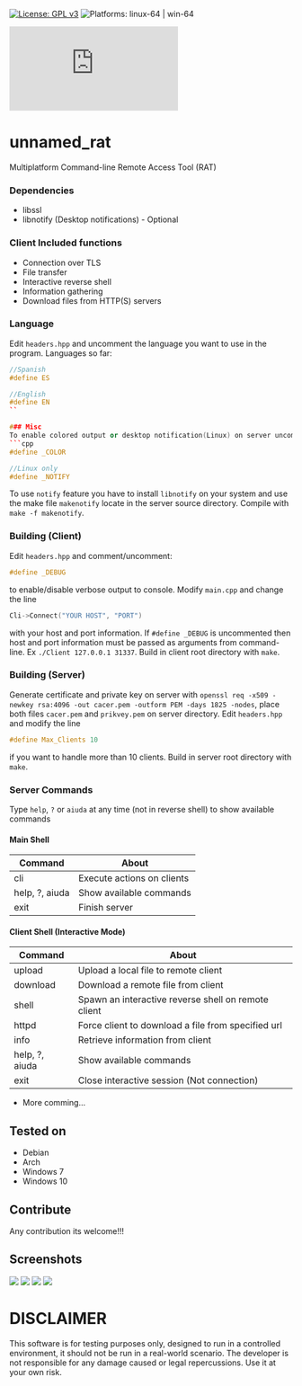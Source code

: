 [![License: GPL v3](https://img.shields.io/badge/License-GPLv3-blue.svg)](https://www.gnu.org/licenses/gpl-3.0) ![Platforms: linux-64 | win-64](https://img.shields.io/badge/platform-linux--64%20|%20win--64-success.svg)

![Documentacion en Español](https://github.com/d3adlym1nd/unnamed_rat/blob/master/README.es.md)
# unnamed_rat
Multiplatform Command-line Remote Access Tool (RAT)

### Dependencies
- libssl
- libnotify (Desktop notifications) - Optional

### Client Included functions
- Connection over TLS
- File transfer
- Interactive reverse shell
- Information gathering
- Download files from HTTP(S) servers

### Language
Edit `headers.hpp` and uncomment the language you want to use in the program. Languages so far:
```cpp
//Spanish
#define ES

//English
#define EN
``

### Misc
To enable colored output or desktop notification(Linux) on server uncomment the followig lines respectively on `headers.hpp` file 
```cpp
#define _COLOR

//Linux only 
#define _NOTIFY
```
To use `notify` feature you have to install `libnotify` on your system and use the make file `makenotify` locate in the server source directory.
Compile with `make -f makenotify`.

### Building (Client)
Edit `headers.hpp` and comment/uncomment:
```cpp
#define _DEBUG
```
 to enable/disable verbose output to console. Modify `main.cpp` and change the line
```cpp
Cli->Connect("YOUR HOST", "PORT")
```
with your host and port information. If `#define _DEBUG` is uncommented then host and port information must be passed as arguments from command-line. Ex `./Client 127.0.0.1 31337`. Build in client root directory with `make`.

### Building (Server)
Generate certificate and private key on server with `openssl req -x509 -newkey rsa:4096 -out cacer.pem -outform PEM -days 1825 -nodes`, place both files `cacer.pem` and `prikvey.pem` on server directory.
Edit `headers.hpp` and modify the line 
```cpp
#define Max_Clients 10
```
 if you want to handle more than 10 clients. Build in server root directory with `make`.

### Server Commands
Type `help`, `?` or `aiuda` at any time (not in reverse shell) to show available commands

#### Main Shell
Command | About
------- | -----
cli | Execute actions on clients
help, ?, aiuda | Show available commands
exit | Finish server

#### Client Shell (Interactive Mode)
Command | About
------- | -----
upload | Upload a local file to remote client
download | Download a remote file from client
shell | Spawn an interactive reverse shell on remote client
httpd | Force client to download a file from specified url
info | Retrieve information from client
help, ?, aiuda | Show available commands
exit | Close interactive session (Not connection)
- More comming...

## Tested on
- Debian
- Arch
- Windows 7
- Windows 10

## Contribute
Any contribution its welcome!!!

## Screenshots
![](https://i.imgur.com/p04wBN1.jpg)
![](https://i.imgur.com/NF7cQUC.jpg)
![](https://i.imgur.com/7Q4yjxh.jpg)
![](https://i.imgur.com/TNRV7kh.jpg)
# DISCLAIMER
This software is for testing purposes only, designed to run in a controlled environment, it should not be run in a real-world scenario. The developer is not responsible for any damage caused or legal repercussions. Use it at your own risk.
